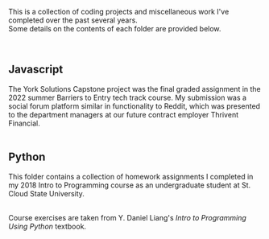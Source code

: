This is a collection of coding projects and miscellaneous work I've completed over the past several years.\
Some details on the contents of each folder are provided below.

<br>

<h2>Javascript</h2>
The York Solutions Capstone project was the final graded assignment in the 2022 summer Barriers to Entry tech track course. My submission was a social forum platform similar in functionality to Reddit, which was presented to the department managers at our future contract employer Thrivent Financial.


<br>
<br>



<h2>Python</h2>
This folder contains a collection of homework assignments I completed in my 2018 Intro to Programming course as an undergraduate student at St. Cloud State University.

<br>

<br>

Course exercises are taken from Y. Daniel Liang's *Intro to Programming Using Python* textbook.

